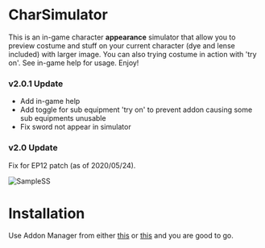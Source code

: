 # CharSimulator
This is an in-game character **appearance** simulator that allow you to preview costume and stuff on your current character (dye and lense included) with larger image. You can also trying costume in action with 'try on'. See in-game help for usage. Enjoy!

### v2.0.1 Update
- Add in-game help
- Add toggle for sub equipment 'try on' to prevent addon causing some sub equipments unusable
- Fix sword not appear in simulator

### v2.0 Update
Fix for EP12 patch (as of 2020/05/24).

![SampleSS](https://user-images.githubusercontent.com/13028773/83333683-ee66d980-a2cb-11ea-8553-b12d6bde7e56.png)

# Installation
Use Addon Manager from either [this](https://github.com/JTosAddon/Tree-of-Savior-Addon-Manager) or [this](https://github.com/MizukiBelhi/Addon-Manager) and you are good to go.